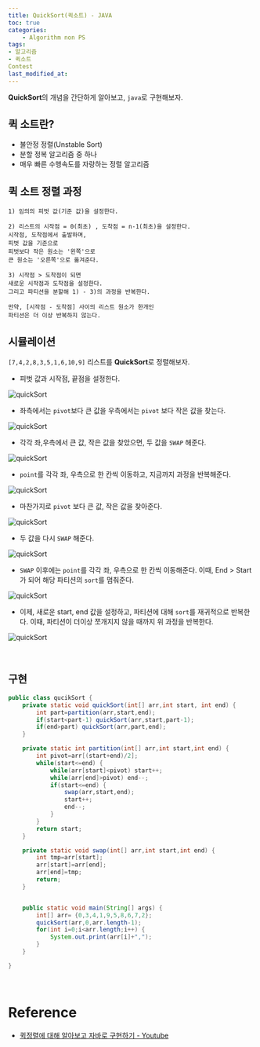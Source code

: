 ```yaml
---
title: QuickSort(퀵소트) - JAVA
toc: true
categories:	
    - Algorithm non PS
tags:
- 알고리즘
- 퀵소트
Contest
last_modified_at: 
---
```


 **QuickSort**의 개념을 간단하게 알아보고, `java`로 구현해보자.

## 퀵 소트란?

- 불안정 정렬(Unstable Sort)
- 분할 정복 알고리즘 중 하나
- 매우 빠른 수행속도를 자랑하는 정렬 알고리즘

## 퀵 소트 정렬 과정

```
1) 임의의 피벗 값(기준 값)을 설정한다.

2) 리스트의 시작점 = 0(최초) , 도착점 = n-1(최초)을 설정한다. 
시작점, 도착점에서 출발하며,
피벗 값을 기준으로 
피벗보다 작은 원소는 '왼쪽'으로
큰 원소는 '오른쪽'으로 옮겨준다.
   
3) 시작점 > 도착점이 되면
새로운 시작점과 도착점을 설정한다.
그리고 파티션을 분할해 1) - 3)의 과정을 반복한다.

만약, [시작점 - 도착점] 사이의 리스트 원소가 한개인
파티션은 더 이상 반복하지 않는다.
```

## 시뮬레이션

`[7,4,2,8,3,5,1,6,10,9]` 리스트를 **QuickSort**로 정렬해보자.

- 피벗 값과 시작점, 끝점을 설정한다.

![quickSort](https://user-images.githubusercontent.com/49560745/108142269-cabd1b00-7108-11eb-81d6-4a67540ec251.png)

- 좌측에서는 `pivot`보다 큰 값을 우측에서는 `pivot` 보다 작은 값을 찾는다.

![quickSort](https://user-images.githubusercontent.com/49560745/108142358-f5a76f00-7108-11eb-83e2-4ff75c851abe.png)

- 각각 좌,우측에서 큰 값, 작은 값을 찾았으면, 두 값을 `SWAP` 해준다.

![quickSort](https://user-images.githubusercontent.com/49560745/108142468-2daeb200-7109-11eb-8ead-32fbb35770ff.png)

- `point`를 각각 좌, 우측으로 한 칸씩 이동하고, 지금까지 과정을 반복해준다.

![quickSort](https://user-images.githubusercontent.com/49560745/108142561-5d5dba00-7109-11eb-8433-d64e4bbf8960.png)

- 마찬가지로 `pivot` 보다 큰 값, 작은 값을 찾아준다.

![quickSort](https://user-images.githubusercontent.com/49560745/108142725-a9a8fa00-7109-11eb-8858-aa4dc4f301c0.png)

- 두 값을 다시 `SWAP` 해준다.

![quickSort](https://user-images.githubusercontent.com/49560745/108142762-c0e7e780-7109-11eb-9417-2dbc2c9f44bb.png)

- `SWAP` 이후에는 `point`를 각각 좌, 우측으로 한 칸씩 이동해준다. 이때, End > Start가 되어 해당 파티션의 `sort`를 멈춰준다.

![quickSort](https://user-images.githubusercontent.com/49560745/108142810-d5c47b00-7109-11eb-9f79-baee8d90abac.png)

- 이제, 새로운 start, end 값을 설정하고, 파티션에 대해 `sort`를 재귀적으로 반복한다. 이때, 파티션이 더이상 쪼개지지 않을 때까지 위 과정을 반복한다.

![quickSort](https://user-images.githubusercontent.com/49560745/108142929-10c6ae80-710a-11eb-8833-88e45821d01f.png)



<br/>

## 구현

```java
public class qucikSort {
    private static void quickSort(int[] arr,int start, int end) {
        int part=partition(arr,start,end);
        if(start<part-1) quickSort(arr,start,part-1);
        if(end>part) quickSort(arr,part,end);
    }

    private static int partition(int[] arr,int start,int end) {
        int pivot=arr[(start+end)/2];
        while(start<=end) {
            while(arr[start]<pivot) start++;
            while(arr[end]>pivot) end--;
            if(start<=end) {
                swap(arr,start,end);
                start++;
                end--;
            }
        }
        return start;
    }

    private static void swap(int[] arr,int start,int end) {
        int tmp=arr[start];
        arr[start]=arr[end];
        arr[end]=tmp;
        return;
    }


    public static void main(String[] args) {
        int[] arr= {0,3,4,1,9,5,8,6,7,2};
        quickSort(arr,0,arr.length-1);
        for(int i=0;i<arr.length;i++) {
            System.out.print(arr[i]+",");
        }
    }

}
```

<br/>

# Reference

- [퀵정렬에 대해 알아보고 자바로 구현하기 - Youtube](https://www.youtube.com/watch?v=7BDzle2n47c)
